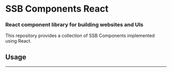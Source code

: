 # SSB Components React

### React component library for building websites and UIs 

This repository provides a collection of SSB Components implemented using React.

## Usage
---

